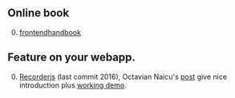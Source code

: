 ## Online book

0.  [frontendhandbook](https://www.frontendhandbook.com)

## Feature on your webapp.

0. [Recorderjs][recorderjs] (last commit 2016), Octavian Naicu's [post][intro-recorderjs] give nice introduction plus [working demo][demo-recorderjs].

[recorderjs]: https://github.com/mattdiamond/Recorderjs
[intro-recorderjs]: https://blog.addpipe.com/using-recorder-js-to-capture-wav-audio-in-your-html5-web-site/
[demo-recorderjs]: https://github.com/addpipe/simple-recorderjs-demo
